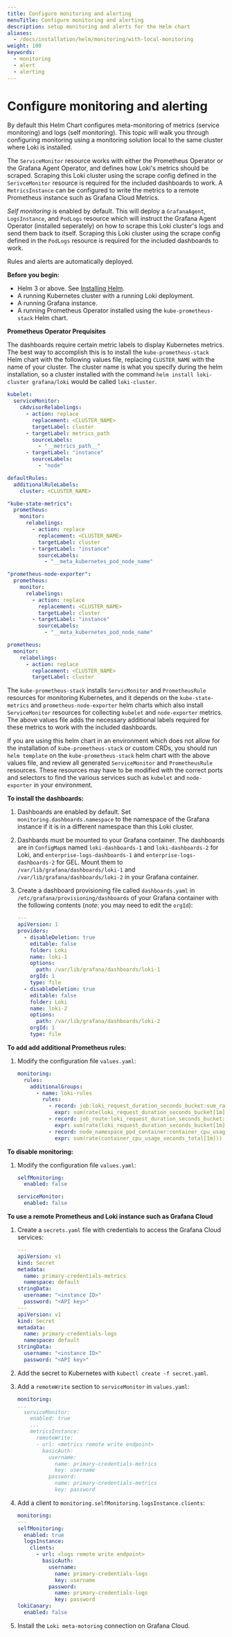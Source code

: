 ```yaml
---
title: Configure monitoring and alerting
menuTitle: Configure monitoring and alerting
description: setup monitoring and alerts for the Helm chart
aliases:
  - /docs/installation/helm/monitoring/with-local-monitoring
weight: 100
keywords:
  - monitoring
  - alert
  - alerting
---
```


# Configure monitoring and alerting

By default this Helm Chart configures meta-monitoring of metrics (service monitoring) and logs (self monitoring). This topic will walk you through configuring monitoring using a monitoring solution local to the same cluster where Loki is installed.

The `ServiceMonitor` resource works with either the Prometheus Operator or the Grafana Agent Operator, and defines how Loki's metrics should be scraped. Scraping this Loki cluster using the scrape config defined in the `SerivceMonitor` resource is required for the included dashboards to work. A `MetricsInstance` can be configured to write the metrics to a remote Prometheus instance such as Grafana Cloud Metrics.

_Self monitoring_ is enabled by default. This will deploy a `GrafanaAgent`, `LogsInstance`, and `PodLogs` resource which will instruct the Grafana Agent Operator (installed seperately) on how to scrape this Loki cluster's logs and send them back to itself. Scraping this Loki cluster using the scrape config defined in the `PodLogs` resource is required for the included dashboards to work.

Rules and alerts are automatically deployed.

**Before you begin:**

- Helm 3 or above. See [Installing Helm](https://helm.sh/docs/intro/install/).
- A running Kubernetes cluster with a running Loki deployment.
- A running Grafana instance.
- A running Prometheus Operator installed using the `kube-prometheus-stack` Helm chart.

**Prometheus Operator Prequisites**

The dashboards require certain metric labels to display Kubernetes metrics. The best way to accomplish this is to install the `kube-prometheus-stack` Helm chart with the following values file, replacing `CLUSTER_NAME` with the name of your cluster. The cluster name is what you specify during the helm installation, so a cluster installed with the command `helm install loki-cluster grafana/loki` would be called `loki-cluster`.

```yaml
kubelet:
  serviceMonitor:
    cAdvisorRelabelings:
      - action: replace
        replacement: <CLUSTER_NAME>
        targetLabel: cluster
      - targetLabel: metrics_path
        sourceLabels:
          - "__metrics_path__"
      - targetLabel: "instance"
        sourceLabels:
          - "node"

defaultRules:
  additionalRuleLabels:
    cluster: <CLUSTER_NAME>

"kube-state-metrics":
  prometheus:
    monitor:
      relabelings:
        - action: replace
          replacement: <CLUSTER_NAME>
          targetLabel: cluster
        - targetLabel: "instance"
          sourceLabels:
            - "__meta_kubernetes_pod_node_name"

"prometheus-node-exporter":
  prometheus:
    monitor:
      relabelings:
        - action: replace
          replacement: <CLUSTER_NAME>
          targetLabel: cluster
        - targetLabel: "instance"
          sourceLabels:
            - "__meta_kubernetes_pod_node_name"

prometheus:
  monitor:
    relabelings:
      - action: replace
        replacement: <CLUSTER_NAME>
        targetLabel: cluster
```

The `kube-prometheus-stack` installs `ServicMonitor` and `PrometheusRule` resources for monitoring Kubernetes, and it depends on the `kube-state-metrics` and `prometheus-node-exporter` helm charts which also install `ServiceMonitor` resources for collecting `kubelet` and `node-exporter` metrics. The above values file adds the necessary additional labels required for these metrics to work with the included dashboards.

If you are using this helm chart in an environment which does not allow for the installation of `kube-prometheus-stack` or custom CRDs, you should run `helm template` on the `kube-prometheus-stack` helm chart with the above values file, and review all generated `ServiceMonitor` and `PrometheusRule` resources. These resources may have to be modified with the correct ports and selectors to find the various services such as `kubelet` and `node-exporter` in your environment.

**To install the dashboards:**

1. Dashboards are enabled by default. Set `monitoring.dashboards.namespace` to the namespace of the Grafana instance if it is in a different namespace than this Loki cluster.
1. Dashbards must be mounted to your Grafana container. The dashboards are in `ConfigMap`s named `loki-dashboards-1` and `loki-dashboards-2` for Loki, and `enterprise-logs-dashboards-1` and `enterprise-logs-dashboards-2` for GEL. Mount them to `/var/lib/grafana/dashboards/loki-1` and `/var/lib/grafana/dashboards/loki-2` in your Grafana container.
1. Create a dashboard provisioning file called `dashboards.yaml` in `/etc/grafana/provisioning/dashboards` of your Grafana container with the following contents (_note_: you may need to edit the `orgId`):

   ```yaml
   ---
   apiVersion: 1
   providers:
     - disableDeletion: true
       editable: false
       folder: Loki
       name: loki-1
       options:
         path: /var/lib/grafana/dashboards/loki-1
       orgId: 1
       type: file
     - disableDeletion: true
       editable: false
       folder: Loki
       name: loki-2
       options:
         path: /var/lib/grafana/dashboards/loki-2
       orgId: 1
       type: file
   ```

**To add add additional Prometheus rules:**

1. Modify the configuration file `values.yaml`:

   ```yaml
   monitoring:
     rules:
       additionalGroups:
         - name: loki-rules
           rules:
             - record: job:loki_request_duration_seconds_bucket:sum_rate
               expr: sum(rate(loki_request_duration_seconds_bucket[1m])) by (le, job)
             - record: job_route:loki_request_duration_seconds_bucket:sum_rate
               expr: sum(rate(loki_request_duration_seconds_bucket[1m])) by (le, job, route)
             - record: node_namespace_pod_container:container_cpu_usage_seconds_total:sum_rate
               expr: sum(rate(container_cpu_usage_seconds_total[1m])) by (node, namespace, pod, container)
   ```

**To disable monitoring:**

1. Modify the configuration file `values.yaml`:

   ```yaml
   selfMonitoring:
     enabled: false

   serviceMonitor:
     enabled: false
   ```

**To use a remote Prometheus and Loki instance such as Grafana Cloud**

1. Create a `secrets.yaml` file with credentials to access the Grafana Cloud services:

   ```yaml
   ---
   apiVersion: v1
   kind: Secret
   metadata:
     name: primary-credentials-metrics
     namespace: default
   stringData:
     username: "<instance ID>"
     password: "<API key>"
   ---
   apiVersion: v1
   kind: Secret
   metadata:
     name: primary-credentials-logs
     namespace: default
   stringData:
     username: "<instance ID>"
     password: "<API key>"
   ```

2. Add the secret to Kubernetes with `kubectl create -f secret.yaml`.

3. Add a `remoteWrite` section to `serviceMonitor` in `values.yaml`:

   ```yaml
   monitoring:
   ...
     serviceMonitor:
       enabled: true
       ...
       metricsInstance:
         remoteWrite:
         - url: <metrics remote write endpoint>
           basicAuth:
             username:
               name: primary-credentials-metrics
               key: username
             password:
               name: primary-credentials-metrics
               key: password
   ```

4. Add a client to `monitoring.selfMonitoring.logsInstance.clients`:

   ```yaml
   monitoring:
   ---
   selfMonitoring:
     enabled: true
     logsInstance:
       clients:
         - url: <logs remote write endpoint>
           basicAuth:
             username:
               name: primary-credentials-logs
               key: username
             password:
               name: primary-credentials-logs
               key: password
   lokiCanary:
     enabled: false
   ```

5. Install the `Loki meta-motoring` connection on Grafana Cloud.
